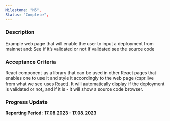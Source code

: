 ```yaml
---
Milestone: "M5",
Status: "Complete",
---
```

<!--lang:en--> 
### Description

Example web page that will enable the user to input a deployment from mainnet and: 
See if it’s validated or not
If validated see the source code

### Acceptance Criteria

React component as a library that can be used in other React pages that enables one to use it and style it accordingly to the web page (cspr.live from what we see uses React). It will automatically display if the deployment is validated or not, and if it is - it will show a source code browser.


### Progress Update

**Reporting Period: 17.08.2023 - 17.08.2023**

